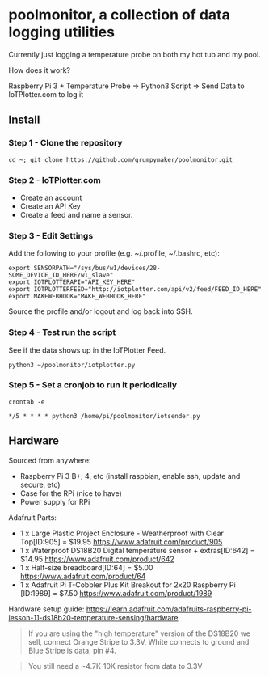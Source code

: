 # poolmonitor, a collection of data logging utilities

Currently just logging a temperature probe on both my hot tub and my pool.

How does it work?

Raspberry Pi 3 + Temperature Probe => Python3 Script => Send Data to IoTPlotter.com to log it

## Install

### Step 1 - Clone the repository
```
cd ~; git clone https://github.com/grumpymaker/poolmonitor.git
```

### Step 2 - IoTPlotter.com

* Create an account
* Create an API Key
* Create a feed and name a sensor.

### Step 3 - Edit Settings

Add the following to your profile (e.g. ~/.profile, ~/.bashrc, etc):
```
export SENSORPATH="/sys/bus/w1/devices/28-SOME_DEVICE_ID_HERE/w1_slave"
export IOTPLOTTERAPI="API_KEY_HERE"
export IOTPLOTTERFEED="http://iotplotter.com/api/v2/feed/FEED_ID_HERE"
export MAKEWEBHOOK="MAKE_WEBHOOK_HERE"
```

Source the profile and/or logout and log back into SSH.

### Step 4 - Test run the script

See if the data shows up in the IoTPlotter Feed.
```
python3 ~/poolmonitor/iotplotter.py
```

### Step 5 - Set a cronjob to run it periodically

```
crontab -e

*/5 * * * * python3 /home/pi/poolmonitor/iotsender.py
```

## Hardware

Sourced from anywhere:
* Raspberry Pi 3 B+, 4, etc (install raspbian, enable ssh, update and secure, etc)
* Case for the RPi (nice to have)
* Power supply for RPi

Adafruit Parts:
* 1 x Large Plastic Project Enclosure - Weatherproof with Clear Top[ID:905] = $19.95
  https://www.adafruit.com/product/905
* 1 x Waterproof DS18B20 Digital temperature sensor + extras[ID:642] = $14.95
  https://www.adafruit.com/product/642
* 1 x Half-size breadboard[ID:64] = $5.00
  https://www.adafruit.com/product/64
* 1 x Adafruit Pi T-Cobbler Plus Kit Breakout for 2x20 Raspberry Pi [ID:1989] = $7.50
  https://www.adafruit.com/product/1989

Hardware setup guide: https://learn.adafruit.com/adafruits-raspberry-pi-lesson-11-ds18b20-temperature-sensing/hardware
> If you are using the "high temperature" version of the DS18B20 we sell, connect Orange Stripe to 3.3V, White connects to ground and Blue Stripe is data, pin #4.

> You still need a ~4.7K-10K resistor from data to 3.3V
  
